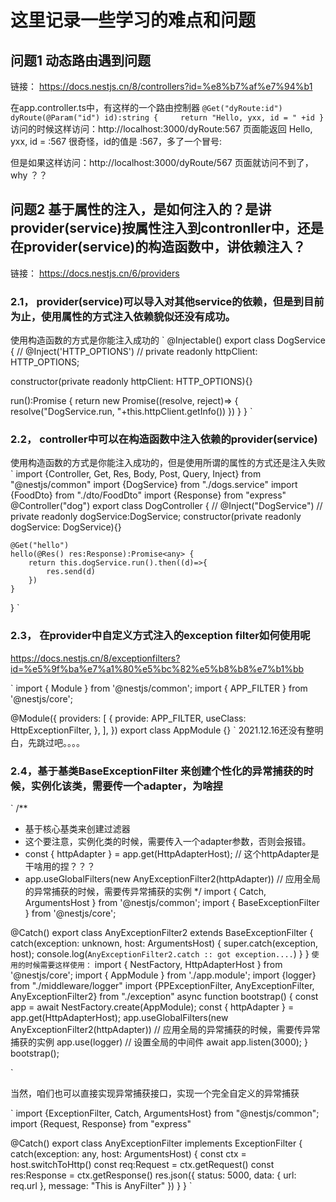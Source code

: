 # 这里记录一些学习的难点和问题
## 问题1 动态路由遇到问题
链接： https://docs.nestjs.cn/8/controllers?id=%e8%b7%af%e7%94%b1

在app.controller.ts中，有这样的一个路由控制器
`
  @Get("dyRoute:id")
  dyRoute(@Param("id") id):string {    
    return "Hello, yxx, id = " +id
  }
`
访问的时候这样访问：http://localhost:3000/dyRoute:567 页面能返回 Hello, yxx, id = :567
很奇怪，id的值是 :567，多了一个冒号:

但是如果这样访问：http://localhost:3000/dyRoute/567 页面就访问不到了， why ？？ 

## 问题2 基于属性的注入，是如何注入的？是讲provider(service)按属性注入到contronller中，还是在provider(service)的构造函数中，讲依赖注入？
链接： https://docs.nestjs.cn/6/providers

### 2.1， provider(service)可以导入对其他service的依赖，但是到目前为止，使用属性的方式注入依赖貌似还没有成功。
使用构造函数的方式是你能注入成功的
`
@Injectable()
export class DogService<T> {
//   @Inject('HTTP_OPTIONS')
//   private readonly httpClient: HTTP_OPTIONS<any>;

 constructor(private readonly httpClient: HTTP_OPTIONS<any>){}

  run():Promise<any> {
    return new Promise((resolve, reject)=> {
        resolve("DogService.run, "+this.httpClient.getInfo())
    })
}
}
`

### 2.2， controller中可以在构造函数中注入依赖的provider(service)
使用构造函数的方式是你能注入成功的，但是使用所谓的属性的方式还是注入失败
`
import {Controller, Get, Res, Body, Post, Query, Inject} from "@nestjs/common"
import {DogService} from "./dogs.service"
import {FoodDto} from "./dto/FoodDto"
import {Response} from "express"
@Controller("dog")
export  class DogController {
    // @Inject("DogService")
    // private readonly dogService:DogService;
    constructor(private readonly dogService: DogService<any>){}

    @Get("hello")
    hello(@Res() res:Response):Promise<any> {
        return this.dogService.run().then((d)=>{
            res.send(d)
        })
    }

}
`

### 2.3， 在provider中自定义方式注入的exception filter如何使用呢
https://docs.nestjs.cn/8/exceptionfilters?id=%e5%9f%ba%e7%a1%80%e5%bc%82%e5%b8%b8%e7%b1%bb


`
import { Module } from '@nestjs/common';
import { APP_FILTER } from '@nestjs/core';

@Module({
  providers: [
    {
      provide: APP_FILTER,
      useClass: HttpExceptionFilter,
    },
  ],
})
export class AppModule {}
`
2021.12.16还没有整明白，先跳过吧。。。。

### 2.4，基于基类BaseExceptionFilter 来创建个性化的异常捕获的时候，实例化该类，需要传一个adapter，为啥捏
`
/**
 * 基于核心基类来创建过滤器
 * 这个要注意，实例化类的时候，需要传入一个adapter参数，否则会报错。
 *   const { httpAdapter } = app.get(HttpAdapterHost); // 这个httpAdapter是干啥用的捏？？？
 *   app.useGlobalFilters(new AnyExceptionFilter2(httpAdapter)) // 应用全局的异常捕获的时候，需要传异常捕获的实例
 */
import { Catch, ArgumentsHost } from '@nestjs/common';
import { BaseExceptionFilter } from '@nestjs/core';

@Catch()
export class AnyExceptionFilter2 extends BaseExceptionFilter {
  catch(exception: unknown, host: ArgumentsHost) {
    super.catch(exception, host);
    console.log(`AnyExceptionFilter2.catch :: got exception....`)
  }
}
`
使用的时候需要这样使用：
`
import { NestFactory, HttpAdapterHost } from '@nestjs/core';
import { AppModule } from './app.module';
import {logger} from "./middleware/logger"
import {PPExceptionFilter, AnyExceptionFilter, AnyExceptionFilter2} from "./exception"
async function bootstrap() {
  const app = await NestFactory.create(AppModule);
  const { httpAdapter } = app.get(HttpAdapterHost);
  app.useGlobalFilters(new AnyExceptionFilter2(httpAdapter)) // 应用全局的异常捕获的时候，需要传异常捕获的实例
  app.use(logger) // 设置全局的中间件
  await app.listen(3000);
}
bootstrap();

`

当然，咱们也可以直接实现异常捕获接口，实现一个完全自定义的异常捕获

`
import {ExceptionFilter, Catch, ArgumentsHost} from "@nestjs/common";
import {Request, Response} from "express"

@Catch()
export class AnyExceptionFilter implements ExceptionFilter {
    catch(exception: any, host: ArgumentsHost) {
        const ctx = host.switchToHttp()
        const req:Request = ctx.getRequest<Request>()
        const res:Response = ctx.getResponse<Response>()
        res.json({
            status: 5000,
            data: {
                url: req.url
            },
            message: "This is AnyFilter"
        })
    }
}
`